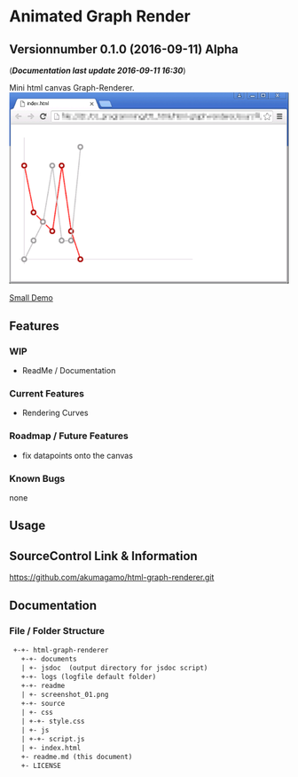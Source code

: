 # Animated Graph Render 
## Versionnumber 0.1.0 (2016-09-11) Alpha
(***Documentation last update 2016-09-11 16:30***)  

Mini html canvas Graph-Renderer. 
![Screenshot of two rendered Curves](https://raw.githubusercontent.com/akumagamo/html-graph-renderer/master/readme/screenshot_01.png "Screenshot Game Situation")  
  
[Small Demo](https://rawgit.com/akumagamo/html-graph-renderer/master/source/index.html)

## Features

### WIP
* ReadMe / Documentation

### Current Features
* Rendering Curves

### Roadmap / Future Features
* fix datapoints onto the canvas

### Known Bugs
none

## Usage

## SourceControl Link & Information
https://github.com/akumagamo/html-graph-renderer.git

## Documentation

### File / Folder Structure

     +-+- html-graph-renderer
       +-+- documents
       | +- jsdoc  (output directory for jsdoc script)
       +-+- logs (logfile default folder)
       +-+- readme
       | +- screenshot_01.png
       +-+- source
       | +- css
       | +-+- style.css
       | +- js
       | +-+- script.js
       | +- index.html
       +- readme.md (this document)
       +- LICENSE
